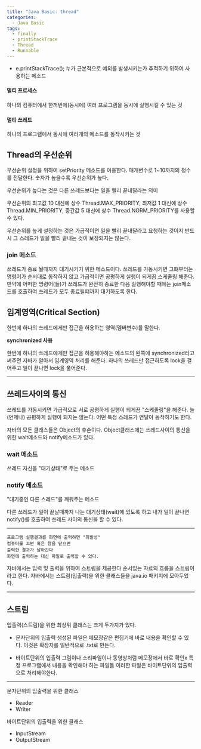 ```yaml
---
title: "Java Basic: thread"
categories:
  - Java Basic
tags:
  - finally
  - printStackTrace
  - Thread
  - Runnable
---
```


* e.printStackTrace();
누가 근본적으로 예외를 발생시키는가
추적하기 위하여 사용하는 메소드

#### 멀티 프로세스
하나의 컴퓨터에서 한꺼번에(동시에) 여러 프로그램을 동시에 실행시킬 수 있는 것
#### 멀티 쓰레드
하나의 프로그램에서 동시에 여러개의 메소드를 동작시키는 것

## Thread의 우선순위
우선순위 설정을 위하여
setPriority 메소드를 이용한다.
매개변수로 1~10까지의 정수를 전달한다.
숫자가 높을수록 우선순위가 높다.

우선순위가 높다는 것은
다른 쓰레드보다는 일을 빨리 끝내달라는 의미

우선순위의 최고값 10 대신에 상수 Thread.MAX_PRIORITY,
최저값 1 대신에 상수 Thread.MIN_PRIORITY,
중간값 5 대신에 상수 Thread.NORM_PRIORITY를 사용할 수 있다.

우선순위를 높게 설정하는 것은
가급적이면 일을 빨리 끝내달라고 요청하는 것이지
반드시 그 스레드가 일을 빨리 끝내는 것이 보장되지는 않는다.

### join 메소드
쓰레드가 종료 될때까지 대기시키기 위한 메소드이다.
쓰레드를 가동시키면 그떄부터는 명령어가 순서대로 동작하지 않고
가급적이면 공평하게 실행이 되게끔 스케줄링 해준다. 
만약에 어떠한 명령어(들)가 쓰레드가 완전히 종료한 다음
실행해야할 때에는 join메소드를 호출하여 
쓰레드가 모두 종료될떄까지 대기하도록 한다.

## 임계영역(Critical Section)
한번에 하나의 쓰레드에게만 접근을 허용하는 영역(멤버변수)를 말한다.

**synchronized 사용**

한번에 하나의 쓰레드에게만 접근을 허용해야하는 메소드의 왼쪽에
synchronized라고 써주면
자바가 알아서 임계영역 처리를 해준다.
하나의 쓰레드만 접근하도록 lock을 걸어주고 일이 끝나면
lock을 풀어준다.

----

## 쓰레드사이의 통신

쓰레드를 가동시키면 가급적으로 서로 공평하게
실행이 되게끔 "스케줄링"을 해준다.
늘(언제나) 공평하게 실행이 되지는 않는다.
어떤 특정 스레드가 연달아 동작하기도 한다.

자바의 모든 클래스들은 Object의 후손이다.
Object클래스에는 쓰레드사이의 통신을 위한
wait메소드와
notify메소드가 있다.

### wait 메소드
쓰레드 자신을 "대기상태"로 두는 메소드
### notify 메소드
"대기중인 다른 스레드"를 깨워주는 메소드

다른 쓰레드가 일이 끝날때까지
나는 대기상태(wait)에 있도록 하고
내가 일이 끝나면 notify()를 호출하여
쓰레드 사이의 통신을 할 수 있다.

---

	프로그램 실행결과를 화면에 출력하면 "휘발성"
	컴퓨터를 끄면 혹은 창을 닫으면 
	출력한 결과가 날아간다
	화면에 출력하는 대신 파일로 출력할 수 있다.

자바에서는 입력 및 출력을 위하여
스트림을 제공한다
순서있는 자료의 흐름을 스트림이라고 한다.
자바에서는 스트림(입출력)을 위한 클래스들을
java.io 패키지에 모아두었다.

---
## 스트림
입출력(스트림)을 위한 최상위 클래스는 크게 두가지가 있다.

- 문자단위의 입출력
생성된 파일은 메모장같은 편집기에 바로 내용을 확인할 수 있다.
이것은 확장자를 일반적으로 .txt로 만든다.

- 바이트단위의 입출력
그림이나 소리파일이나 동영상처럼 메모장에서 바로 확인x
특정 프로그램에서 내용을 확인해야 하는 파일들
이러한 파일은 바이트단위의 입출력으로 처리해야한다.

---

문자단위의 입출력을 위한 클래스
- Reader
- Writer

바이트단위의 입출력을 위한 클래스
- InputStream
- OutputStream
